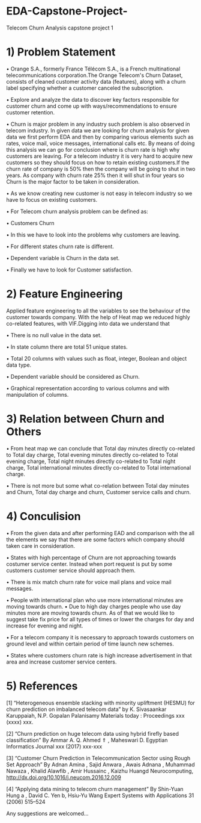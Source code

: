 # EDA-Capstone-Project-
Telecom Churn Analysis capstone project 1 
# 1) Problem Statement 
• Orange S.A., formerly France Télécom S.A., is a French multinational telecommunications corporation.The Orange Telecom's Churn Dataset, consists of cleaned customer activity data (features), along with a churn label specifying whether a customer canceled the subscription.

• Explore and analyze the data to discover key factors responsible for customer churn and come up with ways/recommendations to ensure customer retention.

• Churn is major problem in any industry such problem is also observed in telecom industry. In given data we are looking for churn analysis for given data we first perform EDA and then by comparing various elements such as rates, voice mail, voice messages, international calls etc. By means of doing this analysis we can go for conclusion where is churn rate is high why customers are leaving. For a telecom industry it is very hard to acquire new customers so they should focus on how to retain existing customers.If the churn rate of company is 50% then the company will be going to shut in two years. As company with churn rate 25% then it will shut in four years so Churn is the major factor to be taken in consideration.

• As we know creating new customer is not easy in telecom industry so we have to focus on existing customers.

• For Telecom churn analysis problem can be defined as:

• Customers Churn 

• In this we have to look into the problems why customers are leaving.

• For different states churn rate is different.
  
• Dependent variable is Churn in the data set.

• Finally we have to look for Customer satisfaction.

# 2) Feature Engineering 
Applied feature engineering to all the variables to see the behaviour of the customer towards company. With the help of Heat map we reduced highly co-related features, with VIF.Digging into data we understand that 

• There is no null value in the data set. 

• In state column there are total 51 unique states. 

• Total 20 columns with values such as float, integer, Boolean and object data type.

• Dependent variable should be considered as Churn.

• Graphical representation according to various columns and with manipulation of columns.
# 3) Relation between Churn and Others 
• From heat map we can conclude that Total day minutes directly co-related to Total day charge, Total evening minutes directly co-related to Total evening charge, Total night minutes directly co-related to Total night charge, Total international minutes directly co-related to Total international charge.

• There is not more but some what co-relation between Total day minutes and Churn, Total day charge and churn, Customer service calls and churn.

# 4) Conculision 

• From the given data and after performing EAD and comparison with the all the elements we say that there are some factors which company should taken care in consideration.

• States with high percentage of Churn are not approaching towards costumer service center. Instead when port request is put by some customers customer service should approach them.

• There is mix match churn rate for voice mail plans and voice mail messages.

• People with international plan who use more international minutes are moving towards churn.
• Due to high day charges people who use day minutes more are moving towards churn. As of that we would like to suggest take fix price for all types of times or lower the charges for day and increase for evening and night.

• For a telecom company it is necessary to approach towards customers on ground level and within certain period of time launch new schemes.

• States where customers churn rate is high increase advertisement in that area and increase customer service centers.   

# 5) References 
[1] “Heterogeneous ensemble stacking with minority upliftment (HESMU) for churn prediction on imbalanced telecom data” by K. Sivasaankar Karuppaiah, N.P. Gopalan Palanisamy Materials today : Proceedings xxx (xxxx) xxx.

[2] “Churn prediction on huge telecom data using hybrid firefly based classification” By Ammar A. Q. Ahmed ⇑ , Maheswari D. Egyptian Informatics Journal xxx (2017) xxx-xxx

[3] “Customer Churn Prediction in Telecommunication Sector using Rough Set Approach” By Adnan Amina , Sajid Anwara , Awais Adnana , Muhammad Nawaza , Khalid Alawfib , Amir Hussainc , Kaizhu Huangd Neurocomputing, http://dx.doi.org/10.1016/j.neucom.2016.12.009

[4] “Applying data mining to telecom churn management” By Shin-Yuan Hung a , David C. Yen b,  Hsiu-Yu Wang Expert Systems with Applications 31 (2006) 515–524


Any suggestions are welcomed...


